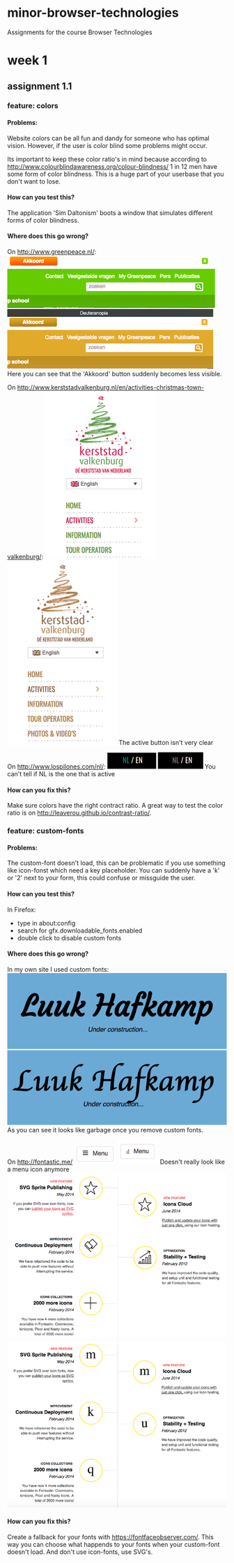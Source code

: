 # minor-browser-technologies
Assignments for the course Browser Technologies

# week 1
## assignment 1.1

### feature: colors
#### Problems:
Website colors can be all fun and dandy for someone who has optimal vision. However, if the user is color blind some problems might occur.

Its important to keep these color ratio's in mind because according to
<a href="http://www.colourblindawareness.org/colour-blindness/">http://www.colourblindawareness.org/colour-blindness/</a> 1 in 12 men have some form of color blindness. This is a huge part of your userbase that you don't want to lose.

#### How can you test this?
The application 'Sim Daltonism' boots a window that simulates different forms of color blindness.

#### Where does this go wrong?
On http://www.greenpeace.nl/:
<img src="images/gp.png">
<img src="images/gpcb.png">
Here you can see that the 'Akkoord' button suddenly becomes less visible.

On http://www.kerststadvalkenburg.nl/en/activities-christmas-town-valkenburg/:
<img src="images/kerst.png">
<img src="images/kerstcb.png">
The active button isn't very clear

On http://www.lospilones.com/nl/:
<img src="images/nl.png">
<img src="images/nlcb.png">
You can't tell if NL is the one that is active

#### How can you fix this?
Make sure colors have the right contract ratio. A great way to test the color ratio is on <a href="http://leaverou.github.io/contrast-ratio/">http://leaverou.github.io/contrast-ratio/</a>.


### feature: custom-fonts
#### Problems:
The custom-font doesn't load, this can be problematic if you use something like icon-fonst which need a key placeholder. You can suddenly have a 'k' or '2' next to your form, this could confuse or missguide the user.

#### How can you test this?
In Firefox: 
 - type in about:config
 - search for gfx.downloadable_fonts.enabled
 - double click to disable custom fonts

#### Where does this go wrong?
In my own site I used custom fonts:
<img src="images/luuk.png">
<img src="images/luukgarbage.png">
As you can see it looks like garbage once you remove custom fonts.

On http://fontastic.me/
<img src="images/menu.png">
<img src="images/menugarbage.png">
Doesn't really look like a menu icon anymore
<img src="images/info.png">
<img src="images/infogarbage.png">

#### How can you fix this?
Create a fallback for your fonts with <a href="https://fontfaceobserver.com/">https://fontfaceobserver.com/</a>. This way you can choose what happends to your fonts when your custom-font doesn't load. And don't use icon-fonts, use SVG's.

